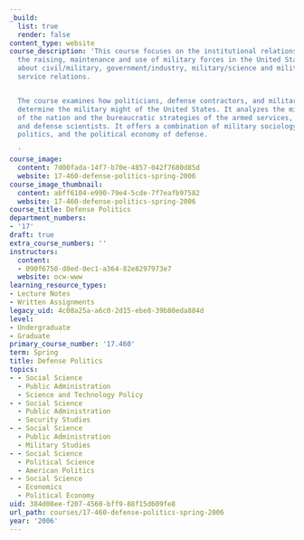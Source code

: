 ```yaml
---
_build:
  list: true
  render: false
content_type: website
course_description: 'This course focuses on the institutional relationships that affect
  the raising, maintenance and use of military forces in the United States. It is
  about civil/military, government/industry, military/science and military service/military
  service relations.


  The course examines how politicians, defense contractors, and military officers
  determine the military might of the United States. It analyzes the military strategies
  of the nation and the bureaucratic strategies of the armed services, contractors,
  and defense scientists. It offers a combination of military sociology, organizational
  politics, and the political economy of defense.

  '
course_image:
  content: 7d00fada-14f7-b70e-4857-042f7680d85d
  website: 17-460-defense-politics-spring-2006
course_image_thumbnail:
  content: abff6104-e990-79e4-5cde-7f7eafb97582
  website: 17-460-defense-politics-spring-2006
course_title: Defense Politics
department_numbers:
- '17'
draft: true
extra_course_numbers: ''
instructors:
  content:
  - 090f6750-d0ed-0ec1-a364-82e8297973e7
  website: ocw-www
learning_resource_types:
- Lecture Notes
- Written Assignments
legacy_uid: 4c08a25a-a6c0-2d15-ebe8-39b80eda884d
level:
- Undergraduate
- Graduate
primary_course_number: '17.460'
term: Spring
title: Defense Politics
topics:
- - Social Science
  - Public Administration
  - Science and Technology Policy
- - Social Science
  - Public Administration
  - Security Studies
- - Social Science
  - Public Administration
  - Military Studies
- - Social Science
  - Political Science
  - American Politics
- - Social Science
  - Economics
  - Political Economy
uid: 384d08ee-f207-4560-bff9-88f15d609fe8
url_path: courses/17-460-defense-politics-spring-2006
year: '2006'
---
```

